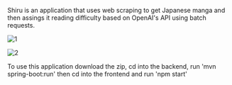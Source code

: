 Shiru is an application that uses web scraping to get Japanese manga and then assings it reading difficulty based on OpenAI's API using batch requests.

![1](https://github.com/user-attachments/assets/982f1360-5fc5-4f01-8003-3a73c74de852)

![2](https://github.com/user-attachments/assets/a2b505a8-d428-4f78-8b71-a4c193f220f3)

To use this application download the zip, cd into the backend, run 'mvn spring-boot:run' then cd into the frontend and run 'npm start'
